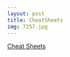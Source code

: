 ```yaml
---
layout: post
title: CheatSheets
img: 7257.jpg
---
```


[Cheat Sheets](https://github.com/crdguez/mat4ac/tree/master/cheat_sheets)
